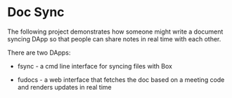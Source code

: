 # Doc Sync

The following project demonstrates how someone might write a document syncing DApp so that people can share notes in real time with each other.

There are two DApps:

  * fsync - a cmd line interface for syncing files with Box

  * fudocs - a web interface that fetches the doc based on a meeting code and renders updates in real time
